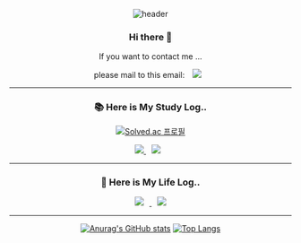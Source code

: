 <div align="center">

![header](https://capsule-render.vercel.app/api?type=waving&color=gradient&section=footer&text=Welcome%20to%20Sini%20World!&fontSize=70&fontAlign=50&fontColor=000000)
### Hi there 👋

<!--
**bobsini601/bobsini601** is a ✨ _special_ ✨ repository because its `README.md` (this file) appears on your GitHub profile.

Here are some ideas to get you started:

- 🔭 I’m currently working on ...
- 🌱 I’m currently learning ...
- 👯 I’m looking to collaborate on ...
- 🤔 I’m looking for help with ...
- 💬 Ask me about ...
- 📫 How to reach me: ...
- 😄 Pronouns: ...
- ⚡ Fun fact: ...
-->

<p>If you want to contact me ...</p>
<p>please mail to this email: <a href="mailto:psh7130@naver.com">
<img src="https://img.shields.io/badge/psh7130@naver.com-03C75A?style=flat-square&logo=Naver&logoColor=white&link=mailto:psh7130@gmail.com" style="height : auto; margin-left : 10px; margin-right : 10px;"/></a></p>

<hr>


<h3>📚 Here is My Study Log..</h3>

[![Solved.ac 프로필](http://mazassumnida.wtf/api/mini/generate_badge?boj=psh7130)](https://solved.ac/psh7130)
<p>
<a href="https://www.notion.so/STUDY_HOME-f8e887d33aac4863a83e469c519f6ac5"><img src="https://img.shields.io/badge/Notion-000000?style=flat-square&logo=Notion&logoColor=white"/>
<a href="https://velog.io/@bobsini601">
    <img src="http://img.shields.io/badge/Velog-222222?style=flat&logo=Velog&link=https://velog.io/@bobsini601" style="height : auto; margin-left : 10px; margin-right : 10px;"/>
</a>
</p>

<hr>
<h3>👩 Here is My Life Log.. </h3>
<span><a href="https://www.instagram.com/belief_joy/">
        <img 
        src="http://img.shields.io/badge/Instagram-E4405F?style=flat&logo=Instagram&logoColor=white&link=https://www.instagram.com/belief_joy/"
        style="height : auto; margin-left : 10px; margin-right : 10px;"/>
    </a></span>
<span><a href="https://blog.naver.com/sini_land">
        <img 
        src="http://img.shields.io/badge/NaverBlog-03C75A?style=flat&logo=Naver&logoColor=white&link=https://www.instagram.com/belief_joy/"
        style="height : auto; margin-left : 10px; margin-right : 10px;"/>
    </a></span>
<hr>    
    
[![Anurag's GitHub stats](https://github-readme-stats.vercel.app/api?username=bobsini601)](https://github.com/bobsini601/github-readme-stats)
[![Top Langs](https://github-readme-stats.vercel.app/api/top-langs/?username=bobsini601&layout=compact)](https://github.com/bobsini601/github-readme-stats)
